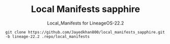 <h1 align="center" id="title">Local Manifests sapphire</h1>
<p align="center" id="description">Local_Manifests for LineageOS-22.2 </p>

```
git clone https://github.com/Jayedkhan800/local_manifests_sapphire.git -b lineage-22.2 .repo/local_manifests
```
